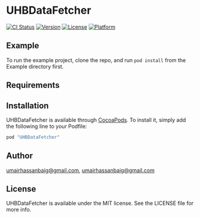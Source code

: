 # UHBDataFetcher

[![CI Status](http://img.shields.io/travis/umairhassanbaig@gmail.com/UHBDataFetcher.svg?style=flat)](https://travis-ci.org/umairhassanbaig@gmail.com/UHBDataFetcher)
[![Version](https://img.shields.io/cocoapods/v/UHBDataFetcher.svg?style=flat)](http://cocoapods.org/pods/UHBDataFetcher)
[![License](https://img.shields.io/cocoapods/l/UHBDataFetcher.svg?style=flat)](http://cocoapods.org/pods/UHBDataFetcher)
[![Platform](https://img.shields.io/cocoapods/p/UHBDataFetcher.svg?style=flat)](http://cocoapods.org/pods/UHBDataFetcher)

## Example

To run the example project, clone the repo, and run `pod install` from the Example directory first.

## Requirements

## Installation

UHBDataFetcher is available through [CocoaPods](http://cocoapods.org). To install
it, simply add the following line to your Podfile:

```ruby
pod "UHBDataFetcher"
```

## Author

umairhassanbaig@gmail.com, umairhassanbaig@gmail.com

## License

UHBDataFetcher is available under the MIT license. See the LICENSE file for more info.
